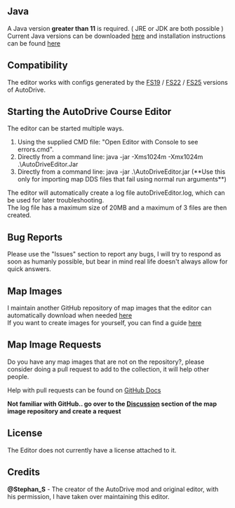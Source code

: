## Java
A Java version **greater than 11** is required. ( JRE or JDK are both possible )<br>
Current Java versions can be downloaded [here](https://www.oracle.com/java/technologies/javase-downloads.html) and installation instructions can be found [here](https://www3.ntu.edu.sg/home/ehchua/programming/howto/JDK_Howto.html)

## Compatibility
The editor works with configs generated by the [FS19](https://github.com/Stephan-S/FS19_AutoDrive) / [FS22](https://github.com/Stephan-S/FS22_AutoDrive) / [FS25](https://github.com/Stephan-S/FS25_AutoDrive)  versions of AutoDrive.

## Starting the AutoDrive Course Editor
The editor can be started multiple ways.<br><ol type="1">
<li>Using the supplied CMD file: "Open Editor with Console to see errors.cmd".</li>
<li>Directly from a command line: java -jar -Xms1024m -Xmx1024m .\AutoDriveEditor.Jar</li>
<li>Directly from a command line: java -jar .\AutoDriveEditor.jar (**Use this only for importing map DDS files that fail using normal run arguments**)</li></ol>

The editor will automatically create a log file autoDriveEditor.log, which can be used for later troubleshooting.<br>
The log file has a maximum size of 20MB and a maximum of 3 files are then created.

## Bug Reports

Please use the "Issues" section to report any bugs, I will try to respond as soon as humanly possible, but bear in mind
real life doesn't always allow for quick answers.

## Map Images

I maintain another GitHub repository of map images that the editor can automatically download when needed [here](https://github.com/KillBait/AutoDrive_MapImages)<br>
If you want to create images for yourself, you can find a guide [here](https://github.com/KillBait/AutoDrive_MapImages/discussions/20)

## Map Image Requests

Do you have any map images that are not on the repository?, please consider doing a pull request to add to
the collection, it will help other people.

Help with pull requests can be found on [GitHub Docs](https://docs.github.com/en/pull-requests/collaborating-with-pull-requests/proposing-changes-to-your-work-with-pull-requests/creating-a-pull-request)

**Not familiar with GitHub.. go over to the [Discussion](https://github.com/KillBait/AutoDrive_MapImages/discussions) section of the map image repository and create a request**


## License

The Editor does not currently have a license attached to it.

## Credits

**@Stephan_S** - The creator of the AutoDrive mod and original editor, with his permission, I have taken over maintaining this editor.
